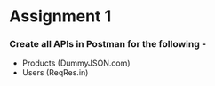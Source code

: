 # Assignment 1

### Create all APIs in Postman for the following -

- Products (DummyJSON.com)
- Users (ReqRes.in)
